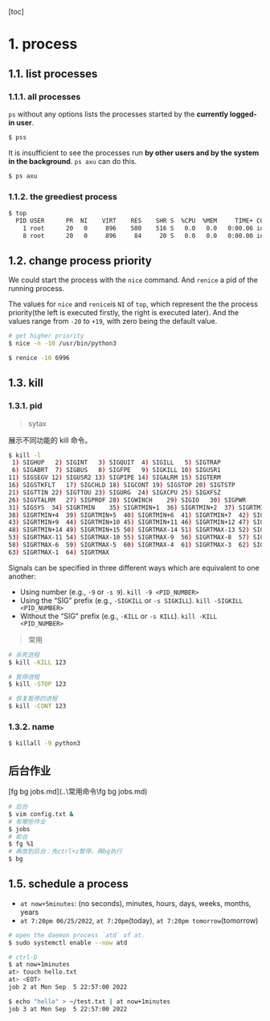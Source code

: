 [toc]

# 1. process
## 1.1. list processes
### 1.1.1. all processes

`ps` without any options lists the processes started by the **currently logged-in user**. 

```bash
$ pss
```

It is insufficient to see the processes run **by other users and by the system in the background**. `ps axu` can do this.

```bash
$ ps axu
```

### 1.1.2. the greediest process
```bash
$ top
  PID USER      PR  NI    VIRT    RES    SHR S  %CPU  %MEM     TIME+ COMMAND
    1 root      20   0     896    580    516 S   0.0   0.0   0:00.06 init
    8 root      20   0     896     84     20 S   0.0   0.0   0:00.00 init
```

## 1.2. change process priority

We could start the process with the `nice` command. And `renice` a pid of the running process.

The values for `nice` and `renice`is `NI` of `top`, which represent the the process priority(the left is executed firstly, the right is executed later). And the values range from `-20` to `+19`, with zero being the default value.
```bash
# get higher priority
$ nice -n -10 /usr/bin/python3

$ renice -10 6996
```

## 1.3. kill
### 1.3.1. pid

> sytax

展示不同功能的 kill 命令。
```bash
$ kill -l
 1) SIGHUP	 2) SIGINT	 3) SIGQUIT	 4) SIGILL	 5) SIGTRAP
 6) SIGABRT	 7) SIGBUS	 8) SIGFPE	 9) SIGKILL	10) SIGUSR1
11) SIGSEGV	12) SIGUSR2	13) SIGPIPE	14) SIGALRM	15) SIGTERM
16) SIGSTKFLT	17) SIGCHLD	18) SIGCONT	19) SIGSTOP	20) SIGTSTP
21) SIGTTIN	22) SIGTTOU	23) SIGURG	24) SIGXCPU	25) SIGXFSZ
26) SIGVTALRM	27) SIGPROF	28) SIGWINCH	29) SIGIO	30) SIGPWR
31) SIGSYS	34) SIGRTMIN	35) SIGRTMIN+1	36) SIGRTMIN+2	37) SIGRTMIN+3
38) SIGRTMIN+4	39) SIGRTMIN+5	40) SIGRTMIN+6	41) SIGRTMIN+7	42) SIGRTMIN+8
43) SIGRTMIN+9	44) SIGRTMIN+10	45) SIGRTMIN+11	46) SIGRTMIN+12	47) SIGRTMIN+13
48) SIGRTMIN+14	49) SIGRTMIN+15	50) SIGRTMAX-14	51) SIGRTMAX-13	52) SIGRTMAX-12
53) SIGRTMAX-11	54) SIGRTMAX-10	55) SIGRTMAX-9	56) SIGRTMAX-8	57) SIGRTMAX-7
58) SIGRTMAX-6	59) SIGRTMAX-5	60) SIGRTMAX-4	61) SIGRTMAX-3	62) SIGRTMAX-2
63) SIGRTMAX-1	64) SIGRTMAX	
```


Signals can be specified in three different ways which are equivalent to one another:
- Using number (e.g., `-9` or `-s 9`).
  `kill -9 <PID_NUMBER>`
- Using the “SIG” prefix (e.g., `-SIGKILL` or `-s SIGKILL`).
  `kill -SIGKILL <PID_NUMBER>`
- Without the “SIG” prefix (e.g., `-KILL` or `-s KILL`).
  `kill -KILL <PID_NUMBER>`

> 常用

```bash
# 杀死进程
$ kill -KILL 123

# 暂停进程
$ kill -STOP 123

# 恢复暂停的进程
$ kill -CONT 123
```
### 1.3.2. name
```bash
$ killall -9 python3
```

## 后台作业

 [fg bg jobs.md](..\常用命令\fg bg jobs.md) 

```bash
# 后台
$ vim config.txt &
# 有哪些作业
$ jobs
# 前台
$ fg %1
# 再放到后台：先ctrl+z暂停，再bg执行
$ bg
```
## 1.5. schedule a process

- `at now+5minutes`: (no seconds), minutes, hours, days, weeks, months, years
- `at 7:20pm 06/25/2022`, `at 7:20pm`(today), `at 7:20pm tomorrow`(tomorrow)
```bash
# open the daemon process `atd` of at.
$ sudo systemctl enable --now atd

# ctrl-D
$ at now+1minutes
at> touch hello.txt
at> <EOT>
job 2 at Mon Sep  5 22:57:00 2022

$ echo "hello" > ~/test.txt | at now+1minutes
job 3 at Mon Sep  5 22:57:00 2022
```
